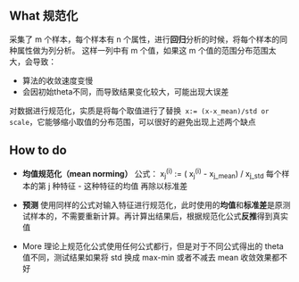 ## What 规范化
采集了 m 个样本，每个样本有 n 个属性，进行**回归**分析的时候，将每个样本的同种属性做为列分析。
这样一列中有 m 个值，如果这 m 个值的范围分布范围太大，会导致：
- 算法的收敛速度变慢
- 会因初始theta不同，而导致结果变化较大，可能出现大误差

对数据进行规范化，实质是将每个取值进行了替换` x:= (x-x_mean)/std or scale`，它能够缩小取值的分布范围，可以很好的避免出现上述两个缺点

## How to do
- **均值规范化（mean norming）**
公式： x<sub>j</sub><sup>(i)</sup> := ( x<sub>j</sub><sup>(i)</sup> -  x<sub>j_mean</sub>) /  x<sub>j_std</sub>
每个样本的第 j 种特征 - 这种特征的均值 再除以标准差
- **预测**
使用同样的公式对输入特征进行规范化，此时使用的**均值**和**标准差**是原测试样本的，不需要重新计算。再计算出结果后，根据规范化公式**反推**得到真实值

- More
理论上规范化公式使用任何公式都行，但是对于不同公式得出的 theta 值不同，测试结果如果将 std 换成 max-min 或者不减去 mean 收敛效果都不好
